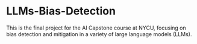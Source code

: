 # LLMs-Bias-Detection
This is the final project for the AI Capstone course at NYCU, focusing on bias detection and mitigation in a variety of large language models (LLMs).
